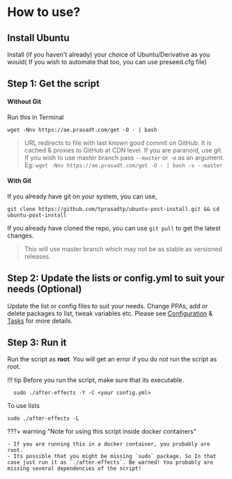 # How to use?

## Install Ubuntu

Install (if you haven't already) your choice of Ubuntu/Derivative as you would( If you wish to automate that too, you can use preseed.cfg file)

## Step 1: Get the script

#### Without Git

Run this in Terminal

```console
wget -Nnv https://ae.prasadt.com/get -O - | bash
```

> URL redirects to file with last known good commit on GitHub. It is cached & proxies to GitHub at CDN level. If you are paranoid, use git.
If you wish to use master branch pass `--master` or `-m` as an argument. Eg: `wget -Nnv https://ae.prasadt.com/get -O - | bash -s --master`

#### With Git

If you already have git on your system, you can use,

```console
git clone https://github.com/tprasadtp/ubuntu-post-install.git && cd ubuntu-post-install
```

If you already have cloned the repo, you can use `git pull` to get the latest changes.

> This will use master branch which may not be as stable as versioned releases.

## Step 2: Update the lists or config.yml to suit your needs (Optional)

Update the list or config files to suit your needs. Change PPAs, add or delete packages to list, tweak variables etc.
Please see [Configuration](https://ae.prasadt.com/config/#package-lists) & [Tasks](https://ae.prasadt.com/tasks/#what-can-it-do) for more details.

## Step 3: Run it

Run the script as **root**. You will get an error if you do not run the script as root.

!!! tip
    Before you run the script, make sure that its executable.

```console
  sudo ./after-effects -Y -C <your config.yml>
```

To use lists

```console
sudo ./after-effects -L
```

???+ warning "Note for using this script inside docker containers"

    - If you are running this in a docker container, you probably are root.
    - Its possible that you might be missing `sudo` package. So In that case just run it as `./after-effects`. Be warned! You probably are missing several dependencies of the script!
